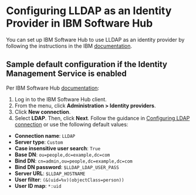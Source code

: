 # Configuring LLDAP as an Identity Provider in IBM Software Hub

You can set up IBM Software Hub to use LLDAP as an identity provider by following
the instructions in the IBM
[documentation](https://www.ibm.com/docs/en/software-hub/5.2.x?topic=users-connecting-your-identity-provider).

## Sample default configuration if the Identity Management Service is enabled

Per IBM Software Hub
[documentation](https://www.ibm.com/docs/en/software-hub/5.2.x?topic=users-connecting-your-identity-provider#ldap__iam__title__1):

1. Log in to the IBM Software Hub client.
2. From the menu, click __Administration > Identity providers__.
3. Click __New connection__.
4. Select __LDAP__. Then, click __Next__.
   Follow the guidance in
   [Configuring LDAP connection](https://www.ibm.com/docs/en/cloud-paks/foundational-services/4.0.0?topic=users-configuring-ldap-connection)
   or use the following default values:

- __Connection name__: `LLDAP`
- __Server type__: `Custom`
- __Case insensitive user search__: `True`
- __Base DN__: `ou=people,dc=example,dc=com`
- __Bind DN__: `cn=admin,ou=people,dc=example,dc=com`
- __Bind DN password__: `$LLDAP_LDAP_USER_PASS`
- __Server URL__: `$LLDAP_HOSTNAME`
- __User filter__: `(&(uid=%v)(objectClass=person))`
- __User ID map__: `*:uid`
